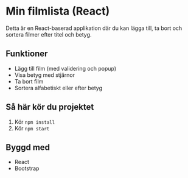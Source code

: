 # Min filmlista (React)
Detta är en React-baserad applikation där du kan lägga till, ta bort och sortera filmer efter titel och betyg.

## Funktioner
- Lägg till film (med validering och popup)
- Visa betyg med stjärnor
- Ta bort film
- Sortera alfabetiskt eller efter betyg

## Så här kör du projektet
1. Kör `npm install`
2. Kör `npm start`

## Byggd med
- React
- Bootstrap
